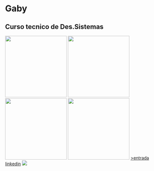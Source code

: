 # Gaby
## Curso tecnico de Des.Sistemas
  <img height="200px" src="https://cdn.jsdelivr.net/gh/devicons/devicon/icons/phalcon/phalcon-original.svg" />  <img height="200px" src="https://cdn.jsdelivr.net/gh/devicons/devicon/icons/phoenix/phoenix-plain.svg" /> <img height="200px" src="https://cdn.jsdelivr.net/gh/devicons/devicon/icons/latex/latex-original.svg" />  <img height="200px" src="https://cdn.jsdelivr.net/gh/devicons/devicon/icons/debian/debian-original.svg" />
  <a href="https://br.linkedin.com/"> >entrada linkedin</a>
<img src="Imagens/coffee.html" Imagens/>
